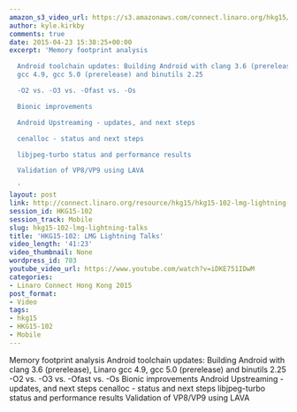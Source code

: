 ```yaml
---
amazon_s3_video_url: https://s3.amazonaws.com/connect.linaro.org/hkg15/Videos/02-09-Monday/HKG15-102+LMG+Lightning+Talks.mp4
author: kyle.kirkby
comments: true
date: 2015-04-23 15:38:25+00:00
excerpt: 'Memory footprint analysis

  Android toolchain updates: Building Android with clang 3.6 (prerelease), Linaro
  gcc 4.9, gcc 5.0 (prerelease) and binutils 2.25

  -O2 vs. -O3 vs. -Ofast vs. -Os

  Bionic improvements

  Android Upstreaming - updates, and next steps

  cenalloc - status and next steps

  libjpeg-turbo status and performance results

  Validation of VP8/VP9 using LAVA

  '
layout: post
link: http://connect.linaro.org/resource/hkg15/hkg15-102-lmg-lightning-talks/
session_id: HKG15-102
session_track: Mobile
slug: hkg15-102-lmg-lightning-talks
title: 'HKG15-102: LMG Lightning Talks'
video_length: '41:23'
video_thumbnail: None
wordpress_id: 703
youtube_video_url: https://www.youtube.com/watch?v=iDKE751IDwM
categories:
- Linaro Connect Hong Kong 2015
post_format:
- Video
tags:
- hkg15
- HKG15-102
- Mobile
---
```


Memory footprint analysis
Android toolchain updates: Building Android with clang 3.6 (prerelease), Linaro gcc 4.9, gcc 5.0 (prerelease) and binutils 2.25
-O2 vs. -O3 vs. -Ofast vs. -Os
Bionic improvements
Android Upstreaming - updates, and next steps
cenalloc - status and next steps
libjpeg-turbo status and performance results
Validation of VP8/VP9 using LAVA
